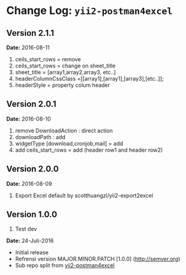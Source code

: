 Change Log: `yii2-postman4excel`
===================================

## Version 2.1.1
**Date:** 2016-08-11
1. ceils_start_rows  = remove 
2. ceils_start_rows = change on sheet_title
3. sheet_title = [array1,array2,array3, etc..]
4. headerColumnCssClass =[[array1],[array1],[array3],[etc..]];
5. headerStyle = property colum header

## Version 2.0.1
**Date:** 2016-08-10
1. remove DownloadAction : direct action
2. downloadPath : add
3. widgetType [download,cronjob,mail] = add
4. add ceils_start_rows = add (header row1 and header row2)


## Version 2.0.0
**Date:** 2016-08-09
1. Export Excel default by scotthuangzl/yii2-export2excel

## Version 1.0.0
1. Test dev
	
**Date:** 24-Juli-2016
- Initial release 
- Refrensi version MAJOR.MINOR.PATCH [1.0.0] (http://semver.org)
- Sub repo split from [yii2-postman4excel](https://github.com/ptrnov/yii2-postman4excel)